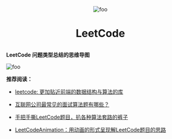 
<div style="text-align:center;">
  <img :src="$withBase('/image/leetcode/LeetCode.png')" alt="foo" />
  <h1>LeetCode</h1>
  <h2></h2>
</div>

**LeetCode 问题类型总结的思维导图**

<img :src="$withBase('/image/leetcode/quetype.jpg')" alt="foo" />

**推荐阅读：**

* [leetcode: 更加贴近前端的数据结构与算法的库](https://github.com/azl397985856/leetcode)

* [互联网公司最常见的面试算法题有哪些？](https://www.zhihu.com/question/24964987/answer/586425979)

* [手把手撕LeetCode题目，扒各种算法套路的裤子](https://github.com/labuladong/fucking-algorithm)

* [LeetCodeAnimation：用动画的形式呈现解LeetCode题目的思路](https://github.com/MisterBooo/LeetCodeAnimation)